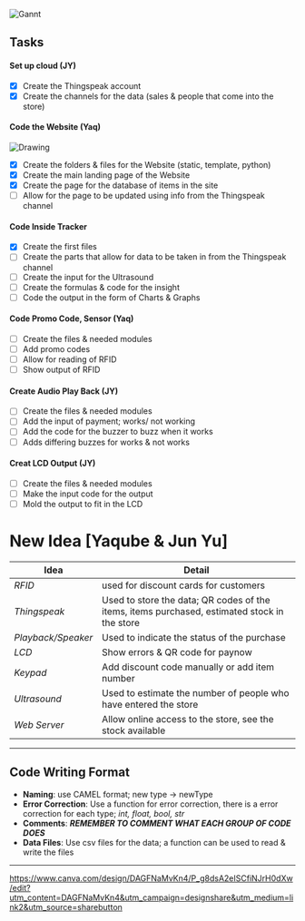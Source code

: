 
![Gannt](https://github.com/yaquire/IOTproject/assets/136306256/c9b63d19-ab84-438e-a757-37a9bf56179b)

## Tasks
#### Set up cloud (JY)
- [x]   Create the Thingspeak account
- [x] Create the channels for the data (sales & people that come into the store)
#### Code the Website (Yaq)
![Drawing](https://github.com/yaquire/IOTproject/assets/136306256/1f7d50aa-3128-47ef-8c0f-f5ec9888b690)
- [x] Create the folders & files for the Website (static, template, python)
- [x] Create the main landing page of the Website 
- [x] Create the page for the database of items in the site
- [ ] Allow for the page to be updated using info from the Thingspeak channel
#### Code Inside Tracker 
- [x] Create the first files 
- [ ] Create the parts that allow for data to be taken in from the Thingspeak channel
- [ ] Create the input for the Ultrasound
- [ ] Create the formulas & code for the insight 
- [ ] Code the output in the form of Charts & Graphs

#### Code Promo Code, Sensor (Yaq)
- [ ] Create the files & needed modules
- [ ] Add promo codes 
- [ ] Allow for reading of RFID 
- [ ] Show output of RFID 

#### Create Audio Play Back (JY)
- [ ] Create the files & needed modules
- [ ] Add the input of payment; works/ not working 
- [ ] Add the code for the buzzer to buzz when it works 
- [ ] Adds differing buzzes for works & not works 

#### Creat LCD Output (JY)
- [ ] Create the files & needed modules
- [ ] Make the input code for the output 
- [ ] Mold the output to fit in the LCD

# New Idea [Yaqube & Jun Yu]

| Idea               | Detail                                                                                       |
| ------------------ | -------------------------------------------------------------------------------------------- |
| *RFID*             | used for discount cards for customers                                                        |
| *Thingspeak*       | Used to store the data; QR codes of the items, items purchased, estimated stock in the store |
| *Playback/Speaker* | Used to indicate the status of the purchase                                                  |
| *LCD*              | Show errors & QR code for paynow                                                             |
| *Keypad*           | Add discount code manually or add item number                                                |
| *Ultrasound*       | Used to estimate the number of people who have entered the store                             |
| *Web Server*       | Allow online access to the store, see the stock available                                    |

---
## Code Writing Format
- **Naming**: use CAMEL format; new type -> newType 
- **Error Correction**: Use a function for error correction, there is a error correction for each type; *int, float, bool, str*
- **Comments**: ***REMEMBER TO COMMENT WHAT EACH GROUP OF CODE DOES***
- **Data Files**: Use csv files for the data; a function can be used to read & write the files

----
https://www.canva.com/design/DAGFNaMvKn4/P_g8dsA2eISCfiNJrH0dXw/edit?utm_content=DAGFNaMvKn4&utm_campaign=designshare&utm_medium=link2&utm_source=sharebutton
